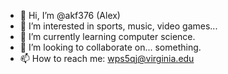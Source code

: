 - 👋 Hi, I’m @akf376 (Alex)
- 👀 I’m interested in sports, music, video games...
- 🌱 I’m currently learning computer science.
- 💞️ I’m looking to collaborate on... something.
- 📫 How to reach me: wps5qj@virginia.edu

<!---
akf376/akf376 is a ✨ special ✨ repository because its `README.md` (this file) appears on your GitHub profile.
You can click the Preview link to take a look at your changes.
--->
